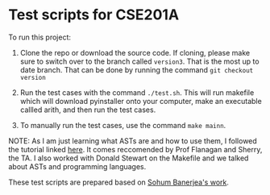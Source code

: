 # Test scripts for CSE201A

To run this project: 

1. Clone the repo or download the source code. If cloning, please make sure to switch over to the branch called `version3`. That is the most up to date branch. That can be done by running the command `git checkout version`

2. Run the test cases with the command `./test.sh`. This will run makefile which will download pyinstaller onto your computer, make an executable callled arith, and then run the test cases.

3. To manually run the test cases, use the command `make mainn`. 

NOTE: As I am just learning what ASTs are and how to use them, I followed the tutorial linked [here](https://ruslanspivak.com/lsbasi-part7/). It comes reccomended by Prof Flanagan and Sherry, the TA. I also worked with Donald Stewart on the Makefile and we talked about ASTs and programming languages. 




These test scripts are prepared based on [Sohum Banerjea's work](https://github.com/SohumB/cse210A-asgtest/tree/master).
